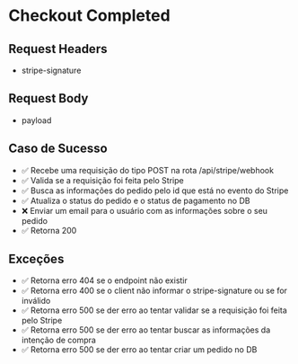 # Checkout Completed

## Request Headers
* stripe-signature

## Request Body
* payload

## Caso de Sucesso

- ✅ Recebe uma requisição do tipo POST na rota /api/stripe/webhook
- ✅ Valida se a requisição foi feita pelo Stripe
- ✅ Busca as informações do pedido pelo id que está no evento do Stripe
- ✅ Atualiza o status do pedido e o status de pagamento no DB
- ❌ Enviar um email para o usuário com as informações sobre o seu pedido
- ✅ Retorna 200


## Exceções

- ✅ Retorna erro 404 se o endpoint não existir
- ✅ Retorna erro 400 se o client não informar o stripe-signature ou se for inválido
- ✅ Retorna erro 500 se der erro ao tentar validar se a requisição foi feita pelo Stripe
- ✅ Retorna erro 500 se der erro ao tentar buscar as informações da intenção de compra
- ✅ Retorna erro 500 se der erro ao tentar criar um pedido no DB
